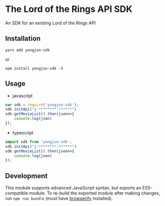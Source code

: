 # The Lord of the Rings API SDK

An SDK for an existing Lord of the Rings API

## Installation

```shell
yarn add yongjun-sdk
```
or 
```shell
npm install yongjun-sdk -S
```

## Usage

- javascript

```javascript
var sdk = require('yongjun-sdk');
sdk.initApi("y-********-******")
sdk.getMovieList().then(json=>{
    console.log(json)
});
```

- typescript

```typescript
import sdk from 'yongjun-sdk';
sdk.initApi("y-********-******")
sdk.getMovieList().then(json=>{
    console.log(json)
});
```

## Development

This module supports advanced JavaScript syntax, but exports an ES5-compatible module. To re-build the exported module after making changes, run `npm run bundle` (must have [browserify](http://browserify.org/) installed).

